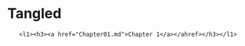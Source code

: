 <!DOCTYPE html>
<html lang="en">
<head>
    <meta charset="UTF-8">
</head>
<body>

<h1>Tangled</h1>

<ul>

    <l1><h3><a href="Chapter01.md">Chapter 1</a></ahref></h3></l1>
    

</ul>
</body>
</html>